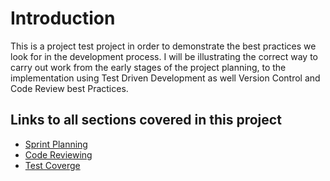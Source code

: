 # Introduction 
This is a project test project in order to demonstrate the best practices we look for in the development process. I will be illustrating the correct way to carry out work from the early stages of the project planning, to the implementation using Test Driven Development as well Version Control and Code Review best Practices. 

## Links to all sections covered in this project
- [Sprint Planning](SprintPlanning.md)
- [Code Reviewing](CodeReview.md)
- [Test Coverge](TestCoverage.md)